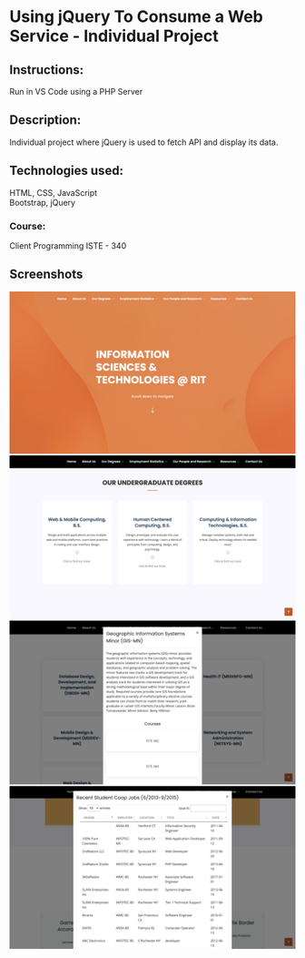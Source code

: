 

# Using jQuery To Consume a Web Service - Individual Project

## Instructions:
Run in VS Code using a PHP Server

## Description:
Individual project where jQuery is used to fetch API and display its data.

## Technologies used:
HTML, CSS, JavaScript  </br>Bootstrap, jQuery
### Course:
Client Programming ISTE - 340



## Screenshots
![ScreenShot](https://github.com/mateujcic/Web-Development/blob/main/Project%202/assets/img/home1.png)
![ScreenShot](https://github.com/mateujcic/Web-Development/blob/main/Project%202/assets/img/home2.png)
![ScreenShot](https://github.com/mateujcic/Web-Development/blob/main/Project%202/assets/img/home3.png)
![ScreenShot](https://github.com/mateujcic/Web-Development/blob/main/Project%202/assets/img/home4.png)


